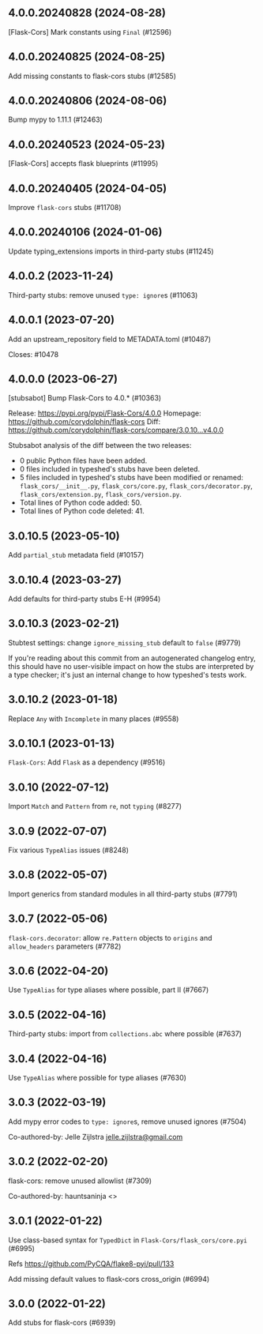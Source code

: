 ## 4.0.0.20240828 (2024-08-28)

[Flask-Cors] Mark constants using `Final` (#12596)

## 4.0.0.20240825 (2024-08-25)

Add missing constants to flask-cors stubs (#12585)

## 4.0.0.20240806 (2024-08-06)

Bump mypy to 1.11.1 (#12463)

## 4.0.0.20240523 (2024-05-23)

[Flask-Cors] accepts flask blueprints (#11995)

## 4.0.0.20240405 (2024-04-05)

Improve `flask-cors` stubs (#11708)

## 4.0.0.20240106 (2024-01-06)

Update typing_extensions imports in third-party stubs (#11245)

## 4.0.0.2 (2023-11-24)

Third-party stubs: remove unused `type: ignore`s (#11063)

## 4.0.0.1 (2023-07-20)

Add an upstream_repository field to METADATA.toml (#10487)

Closes: #10478

## 4.0.0.0 (2023-06-27)

[stubsabot] Bump Flask-Cors to 4.0.* (#10363)

Release: https://pypi.org/pypi/Flask-Cors/4.0.0
Homepage: https://github.com/corydolphin/flask-cors
Diff: https://github.com/corydolphin/flask-cors/compare/3.0.10...v4.0.0

Stubsabot analysis of the diff between the two releases:
 - 0 public Python files have been added.
 - 0 files included in typeshed's stubs have been deleted.
 - 5 files included in typeshed's stubs have been modified or renamed: `flask_cors/__init__.py`, `flask_cors/core.py`, `flask_cors/decorator.py`, `flask_cors/extension.py`, `flask_cors/version.py`.
 - Total lines of Python code added: 50.
 - Total lines of Python code deleted: 41.

## 3.0.10.5 (2023-05-10)

Add `partial_stub` metadata field (#10157)

## 3.0.10.4 (2023-03-27)

Add defaults for third-party stubs E-H (#9954)

## 3.0.10.3 (2023-02-21)

Stubtest settings: change `ignore_missing_stub` default to `false` (#9779)

If you're reading about this commit from an autogenerated changelog entry, this should have no user-visible impact on how the stubs are interpreted by a type checker; it's just an internal change to how typeshed's tests work.

## 3.0.10.2 (2023-01-18)

Replace `Any` with `Incomplete` in many places (#9558)

## 3.0.10.1 (2023-01-13)

`Flask-Cors`: Add `Flask` as a dependency (#9516)

## 3.0.10 (2022-07-12)

Import `Match` and `Pattern` from `re`, not `typing` (#8277)

## 3.0.9 (2022-07-07)

Fix various `TypeAlias` issues (#8248)

## 3.0.8 (2022-05-07)

Import generics from standard modules in all third-party stubs (#7791)

## 3.0.7 (2022-05-06)

`flask-cors.decorator`: allow `re.Pattern` objects to `origins` and `allow_headers` parameters (#7782)

## 3.0.6 (2022-04-20)

Use `TypeAlias` for type aliases where possible, part II (#7667)

## 3.0.5 (2022-04-16)

Third-party stubs: import from `collections.abc` where possible (#7637)

## 3.0.4 (2022-04-16)

Use `TypeAlias` where possible for type aliases (#7630)

## 3.0.3 (2022-03-19)

Add mypy error codes to `type: ignore`s, remove unused ignores (#7504)

Co-authored-by: Jelle Zijlstra <jelle.zijlstra@gmail.com>

## 3.0.2 (2022-02-20)

flask-cors: remove unused allowlist (#7309)

Co-authored-by: hauntsaninja <>

## 3.0.1 (2022-01-22)

Use class-based syntax for `TypedDict` in `Flask-Cors/flask_cors/core.pyi` (#6995)

Refs https://github.com/PyCQA/flake8-pyi/pull/133

Add missing default values to flask-cors cross_origin (#6994)

## 3.0.0 (2022-01-22)

Add stubs for flask-cors (#6939)

